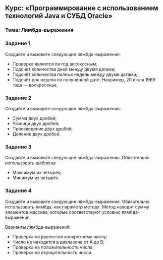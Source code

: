 ## Курс: «Программирование с использованием технологий Java и СУБД Oracle»

### Тема: Лямбда-выражения

### Задание 1
Создайте и вызовите следующие лямбда-выражения:
- Проверка является ли год високосным;
- Подсчет количества дней между двумя датами;
- Подсчёт количества полных недель между двумя датами;
- Подсчёт дня недели по полученной дате.
  Например, 20 июля 1969 года — воскресенье.

### Задание 2
Создайте и вызовите следующие лямбда-выражения:
- Сумма двух дробей;
- Разница двух дробей;
- Произведение двух дробей;
- Деление двух дробей.

### Задание 3
Создайте и вызовите следующие лямбда-выражения.
Обязательно использовать шаблоны:
- Максимум из четырёх;
- Минимум из четырёх.

### Задание 4
Создайте и вызовите следующие лямбда-выражения.
Обязательно использовать лямбду, как параметр метода.
Метод находит сумму элементов массива, которые соответствуют условию лямбда-выражения.

Варианты лямбда-выражений:
- Проверка на равенство конкретному числу;
- Число не находится в диапазоне от A до B;
- Проверка на положительность числа;
- Проверка на отрицательность числа.
